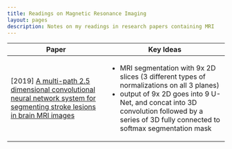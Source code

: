 ```yaml
---
title: Readings on Magnetic Resonance Imaging
layout: pages
description: Notes on my readings in research papers containing MRI
---
```


<table>
<thead><th>Paper</th><th>Key Ideas</th></thead>
<tbody>

<tr>
  <td>[2019]
  <a href="https://arxiv.org/abs/1905.10835">
    A multi-path 2.5 dimensional convolutional neural network system for segmenting stroke lesions in brain MRI images
  </a></td>
  <td>
    <ul>
        <li>MRI segmentation with 9x 2D slices (3 different types of normalizations on all 3 planes)</li>
        <li>output of 9x 2D goes into 9 U-Net, and concat into 3D convolution followed by a series of 3D fully connected to softmax segmentation mask</li>
    </ul>
  </td>
</tr>



</tbody>
</table>
